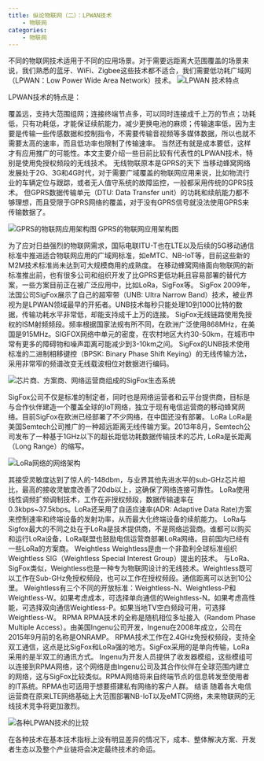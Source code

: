 ```yaml
---
title: 纵论物联网（二）：LPWAN技术
    - 物联网
categories:
    - 物联网
---
```


不同的物联网技术适用于不同的应用场景。对于需要远距离大范围覆盖的场景来说，我们熟悉的蓝牙、WiFi、Zigbee这些技术都不适合，我们需要低功耗广域网（LPWAN：Low Power Wide Area Network）技术。
![LPWAN 技术特点](http://ovfro7ddi.bkt.clouddn.com/LWPAN%E6%8A%80%E6%9C%AF%E4%B8%80.JPEG)
<!--more-->
LPWAN技术的特点是：

覆盖远，支持大范围组网；连接终端节点多，可以同时连接成千上万的节点；功耗低，只有功耗低，才能保证续航能力，减少更换电池的麻烦；传输速率低，因为主要是传输一些传感数据和控制指令，不需要传输音视频等多媒体数据，所以也就不需要太高的速率，而且低功率也限制了传输速率。
当然还有就是成本要低，这样才有应用推广的可能性。本文主要介绍一些目前比较有代表性的LPWAN技术，特别是使用免授权频段的无线技术。
无线物联原本是GPRS的天下
当移动蜂窝网络发展处于2G、3G和4G时代，对于需要广域覆盖的物联网应用来说，比如物流行业的车辆定位与跟踪，或者无人值守系统的故障监控，一般都采用传统的GPRS技术。
但GPRS数据传输单元（DTU: Data Transfer unit）的功耗和续航能力都不够理想，而且受限于GPRS网络的覆盖，对于没有GPRS信号就没法使用GPRS来传输数据了。

![GPRS的物联网应用架构图](http://ovfro7ddi.bkt.clouddn.com/LWPAN%E6%8A%80%E6%9C%AF%E4%BA%8C.JPEG)
GPRS的物联网应用架构图

为了应对日益强烈的物联网需求，国际电联ITU-T也在LTE以及后续的5G移动通信标准中推进适合物联网应用的广域网标准，如eMTC、NB-IoT等，目前这些新的M2M技术标准尚未达到可大规模商用的成熟度。
在移动蜂窝网络面向物联网的新标准推出前，也有很多公司和组织开发了比GPRS更低功耗且容易部署的替代方案，一些方案目前正在被广泛应用中，比如LoRa，SigFox等。
SigFox
2009年，法国公司SigFox展示了自己的超窄带（UNB: Ultra Narrow Band）技术，被业界视为是LPWAN领域最早的开拓者。UNB技术每秒只能处理10到1000比特的数据，传输功耗水平非常低，却能支持成千上万的连接。
SigFox无线链路使用免授权的ISM射频频段。频率根据国家法规有所不同，在欧洲广泛使用868MHz，在美国是915MHz。SIGFOX网络中单元的密度，在农村地区大约30-50km，在城市中常有更多的障碍物和噪声距离可能减少到3-10km之间。
SigFox的UNB技术使用标准的二进制相移键控（BPSK: Binary Phase Shift Keying）的无线传输方法，采用非常窄的频谱改变无线载波相位对数据进行编码。

![芯片商、方案商、网络运营商组成的SigFox生态系统](http://ovfro7ddi.bkt.clouddn.com/LWPAN%E6%8A%80%E6%9C%AF%E4%B8%89.JPEG)

SigFox公司不仅是标准的制定者，同时也是网络运营者和云平台提供商，目标是与合作伙伴建造一个覆盖全球的IoT网络，独立于现有电信运营商的移动蜂窝网络。目前SigFox在欧洲已经部署了不少网络，在中国还没有部署。
LoRa
LoRa是美国Semtech公司推广的一种超远距离无线传输方案。2013年8月，Semtech公司发布了一种基于1GHz以下的超长距低功耗数据传输技术的芯片, LoRa是长距离（Long Range）的缩写。

![LoRa网络的网络架构](http://ovfro7ddi.bkt.clouddn.com/LWPAN%E6%8A%80%E6%9C%AF%E5%9B%9B.JPEG)

其接受灵敏度达到了惊人的-148dbm，与业界其他先进水平的sub-GHz芯片相比，最高的接收灵敏度改善了20db以上，这确保了网络连接可靠性。
LoRa使用线性调频扩频调制技术，工作在非授权频段，数据传输速率在0.3kbps~37.5kbps。LoRa还采用了自适应速率(ADR: Adaptive Data Rate)方案来控制速率和终端设备的发射功率，从而最大化终端设备的续航能力。
LoRa与Sigfox最大的不同之处在于LoRa是技术提供商，不是网络运营商。谁都可以购买和运行LoRa设备，LoRa联盟也鼓励电信运营商部署LoRa网络。目前国内已经有一些LoRa的方案商。
Weightless
Weightless是由一个非盈利全球标准组织Weightless SIG（Weightless Special Interest Group）提出的技术。
与LoRa、SigFox类似，Weightless也是一种专为物联网设计的无线技术。Weightless既可以工作在Sub-GHz免授权频段，也可以工作在授权频段。通信距离可以达到10公里。
Weightless有三个不同的开放标准：Weightless-N、Weightless-P和Weightless-W。如果考虑成本，可选择单向通信的Weightless-N。如果考虑高性能，可选择双向通信Weightless-P。如果当地TV空白频段可用，可选择Weightless-W。
RPMA
RPMA技术的全称是随机相位多址接入（Random Phase Multiple Access）。由美国Ingenu公司开发，Ingenu在2008年成立，公司在2015年9月前的名称是ONRAMP。
RPMA技术工作在2.4GHz免授权频段，支持全双工通信，这点是比SigFox和LoRa强的地方。SigFox采用的是单向传输，LoRa采用的是半双工的通讯方式。
Ingenu为开发人员提供了收发器模组，这些模组可以连接到RPMA网络，这个网络是由Ingenu公司及其合作伙伴在全球范围内建立的网络，这与SigFox比较类似。RPMA网络将来自终端节点的信息转发至使用者的IT系统。RPMA也可适用于想要搭建私有网络的客户人群。
结语
随着各大电信运营商在原来LTE网络基础上大范围部署NB-IoT以及eMTC网络，未来物联网的无线技术竞争将更加激烈。

![各种LPWAN技术的比较](http://ovfro7ddi.bkt.clouddn.com/LWPAN%E6%8A%80%E6%9C%AF%E4%BA%94.JPEG)

在各种技术在基本技术指标上没有明显差异的情况下，成本、整体解决方案、开发者生态以及整个产业链将会决定最终技术的命运。
